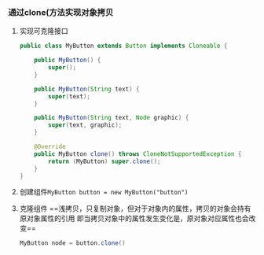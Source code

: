 ### 通过clone(方法实现对象拷贝

1. 实现可克隆接口
  
   ```java
   public class MyButton extends Button implements Cloneable {  
   
       public MyButton() {  
           super();  
       }  
   
       public MyButton(String text) {  
           super(text);  
       }  
   
       public MyButton(String text, Node graphic) {  
           super(text, graphic);  
       }  
   
       @Override  
       public MyButton clone() throws CloneNotSupportedException {  
           return (MyButton) super.clone();  
       }  
   }
   ```

2. 创建组件`MyButton button = new MyButton("button")`

3. 克隆组件
   ==浅拷贝，只复制对象，但对于对象内的属性，拷贝的对象会持有原对象属性的引用  即当拷贝对象中的属性发生变化是，原对象对应属性也会改变==
   
   ```java
   MyButton node = button.clone()
   ```